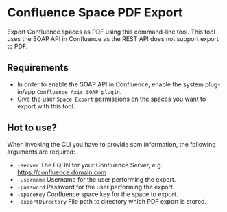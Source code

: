 # Confluence Space PDF Export
Export Confluence spaces as PDF using this command-line tool.
This tool uses the SOAP API in Confluence as the REST API
does not support export to PDF.

## Requirements
- In order to enable the SOAP API in Confluence, enable the system plug-in/app `Confluence Axis SOAP plugin`. 
- Give the user `Space Export` permissions on the spaces you want to export with this tool.

## Hot to use?
When invoking the CLI you have to provide som information, the following
arguments are required:

- `-server` The FQDN for your Confluence Server, e.g. https://confluence.domain.com
- `-username` Username for the user performing the export.
- `-password` Password for the user performing the export.
- `-spaceKey` Confluence space key for the space to export.
- `-exportDirectory` File path to directory which PDF export is stored.
